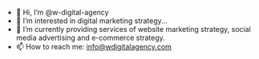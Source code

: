 - 👋 Hi, I’m @w-digital-agency
- 👀 I’m interested in digital marketing strategy...
- 🌱 I’m currently providing services of website marketing strategy, social media advertising and e-commerce strategy.
- 📫 How to reach me: info@wdigitalagency.com

<!---
w-digital-agency/w-digital-agency is a ✨ special ✨ repository because its `README.md` (this file) appears on your GitHub profile.
You can click the Preview link to take a look at your changes.
--->
